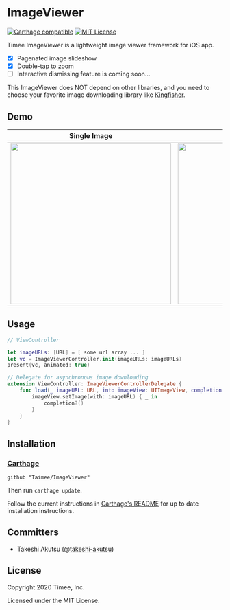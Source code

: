 # ImageViewer
[![Carthage compatible](https://img.shields.io/badge/Carthage-compatible-4BC51D.svg?style=flat)](https://github.com/Carthage/Carthage)
<a href="https://github.com/kishikawakatsumi/IBPCollectionViewCompositionalLayout/blob/master/LICENSE"><img alt="MIT License" src="http://img.shields.io/badge/license-MIT-blue.svg"/></a>

Timee ImageViewer is a lightweight image viewer framework for iOS app.

- [x] Pagenated image slideshow
- [x] Double-tap to zoom
- [ ] Interactive dismissing feature is coming soon...

This ImageViewer does NOT depend on other libraries, and you need to choose your favorite image downloading library like [Kingfisher](https://github.com/onevcat/Kingfisher).

## Demo

|Single Image|Multiple Images|
|---|---|
|<img src="https://raw.githubusercontent.com/Taimee/ImageViewer/master/images/demo02.gif" width="375">|<img src="https://raw.githubusercontent.com/Taimee/ImageViewer/master/images/demo.gif" width="375">|


## Usage

```swift
// ViewController

let imageURLs: [URL] = [ some url array ... ]
let vc = ImageViewerController.init(imageURLs: imageURLs)
present(vc, animated: true)

// Delegate for asynchronous image downloading
extension ViewController: ImageViewerControllerDelegate {
    func load(_ imageURL: URL, into imageView: UIImageView, completion: (() -> Void)?) {
        imageView.setImage(with: imageURL) { _ in
            completion?()
        }
    }
}
```

## Installation
### [Carthage](https://github.com/Carthage/Carthage)

```
github "Taimee/ImageViewer"
```

Then run `carthage update`.

Follow the current instructions in [Carthage's README](https://github.com/Carthage/Carthage#adding-frameworks-to-an-application) for up to date installation instructions.


## Committers

* Takeshi Akutsu ([@takeshi-akutsu](https://github.com/takeshi-akutsu))

## License

Copyright 2020 Timee, Inc.

Licensed under the MIT License.
